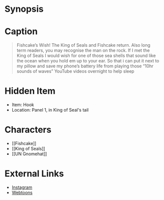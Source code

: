 # Synopsis


# Caption
> Fishcake’s Wish! The King of Seals and Fishcake return. Also long term readers, you may recognise the man on the rock. If I met the King of Seals I would wish for one of those sea shells that sound like the ocean when you hold em up to your ear. So that i can put it next to my pillow and save my phone’s battery life from playing those “10hr sounds of waves” YouTube videos overnight to help sleep

# Hidden Item
* Item: Hook
* Location: <spoiler>Panel 1, in King of Seal's tail</spoiler>

# Characters
* [[Fishcake]]
* [[King of Seals]]
* [[UN Gnomehat]]

# External Links
* [Instagram](https://www.instagram.com/p/CYpPg14K5Li/?igshid=YmMyMTA2M2Y=)
* [Webtoons](https://www.webtoons.com/en/challenge/twistwood-tales/104-fishcakes-wish/viewer?title_no=344740&episode_no=113)